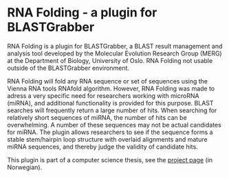RNA Folding - a plugin for BLASTGrabber
=======================================

RNA Folding is a plugin for BLASTGrabber, a BLAST result management and analysis tool developed by the Molecular Evolution Research Group (MERG) at the Department of Biology, University of Oslo. RNA Folding not usable outside of the BLASTGrabber environment.

RNA Folding will fold any RNA sequence or set of sequences using the Vienna RNA tools RNAfold algorithm. However, RNA Folding was made to adress a very specific need for researchers working with microRNA (miRNA), and additional functionality is provided for this purpose. BLAST searches will frequently return a large number of hits. When searching for relatively short sequences of miRNA, the number of hits can be overwhelming. A number of these sequences may not be actual candidates for miRNA. The plugin allows researchers to see if the sequence forms a stable stem/hairpin loop structure with overlaid alignments and mature miRNA sequences, and thereby judge the validity of candidate hits.

This plugin is part of a computer science thesis, see the [project page](http://www.stud.hio.no/~s169977/hovedprosjekt/) (in Norwegian).